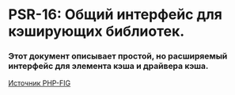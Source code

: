 # PSR-16: Общий интерфейс для кэширующих библиотек.

### Этот документ описывает простой, но расширяемый интерфейс для элемента кэша и драйвера кэша.



[Источник PHP-FIG](https://www.php-fig.org/psr/psr-16/)
